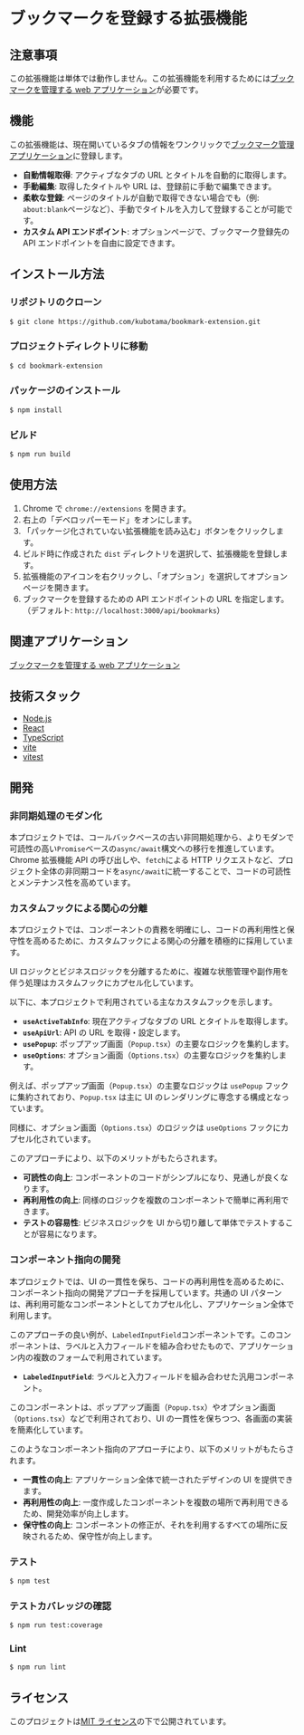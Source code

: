 # ブックマークを登録する拡張機能

## 注意事項

この拡張機能は単体では動作しません。この拡張機能を利用するためには[ブックマークを管理する web アプリケーション](https://github.com/kubotama/linkpage)が必要です。

## 機能

この拡張機能は、現在開いているタブの情報をワンクリックで[ブックマーク管理アプリケーション](https://github.com/kubotama/linkpage)に登録します。

- **自動情報取得**: アクティブなタブの URL とタイトルを自動的に取得します。
- **手動編集**: 取得したタイトルや URL は、登録前に手動で編集できます。
- **柔軟な登録**: ページのタイトルが自動で取得できない場合でも（例: `about:blank`ページなど）、手動でタイトルを入力して登録することが可能です。
- **カスタム API エンドポイント**: オプションページで、ブックマーク登録先の API エンドポイントを自由に設定できます。

## インストール方法

### リポジトリのクローン

```bash
$ git clone https://github.com/kubotama/bookmark-extension.git
```

### プロジェクトディレクトリに移動

```bash
$ cd bookmark-extension
```

### パッケージのインストール

```bash
$ npm install
```

### ビルド

```bash
$ npm run build
```

## 使用方法

1.  Chrome で `chrome://extensions` を開きます。
2.  右上の「デベロッパーモード」をオンにします。
3.  「パッケージ化されていない拡張機能を読み込む」ボタンをクリックします。
4.  ビルド時に作成された `dist` ディレクトリを選択して、拡張機能を登録します。
5.  拡張機能のアイコンを右クリックし、「オプション」を選択してオプションページを開きます。
6.  ブックマークを登録するための API エンドポイントの URL を指定します。（デフォルト: `http://localhost:3000/api/bookmarks`）

## 関連アプリケーション

[ブックマークを管理する web アプリケーション](https://github.com/kubotama/linkpage)

## 技術スタック

- [Node.js](https://nodejs.org/)
- [React](https://reactjs.org/)
- [TypeScript](https://www.typescriptlang.org/)
- [vite](https://ja.vite.dev/)
- [vitest](https://vitest.dev)

## 開発

### 非同期処理のモダン化

本プロジェクトでは、コールバックベースの古い非同期処理から、よりモダンで可読性の高い`Promise`ベースの`async/await`構文への移行を推進しています。Chrome 拡張機能 API の呼び出しや、`fetch`による HTTP リクエストなど、プロジェクト全体の非同期コードを`async/await`に統一することで、コードの可読性とメンテナンス性を高めています。

### カスタムフックによる関心の分離

本プロジェクトでは、コンポーネントの責務を明確にし、コードの再利用性と保守性を高めるために、カスタムフックによる関心の分離を積極的に採用しています。

UI ロジックとビジネスロジックを分離するために、複雑な状態管理や副作用を伴う処理はカスタムフックにカプセル化しています。

以下に、本プロジェクトで利用されている主なカスタムフックを示します。

- **`useActiveTabInfo`**: 現在アクティブなタブの URL とタイトルを取得します。
- **`useApiUrl`**: API の URL を取得・設定します。
- **`usePopup`**: ポップアップ画面（`Popup.tsx`）の主要なロジックを集約します。
- **`useOptions`**: オプション画面（`Options.tsx`）の主要なロジックを集約します。

例えば、ポップアップ画面（`Popup.tsx`）の主要なロジックは `usePopup` フックに集約されており、`Popup.tsx` は主に UI のレンダリングに専念する構成となっています。

同様に、オプション画面（`Options.tsx`）のロジックは `useOptions` フックにカプセル化されています。

このアプローチにより、以下のメリットがもたらされます。

- **可読性の向上**: コンポーネントのコードがシンプルになり、見通しが良くなります。
- **再利用性の向上**: 同様のロジックを複数のコンポーネントで簡単に再利用できます。
- **テストの容易性**: ビジネスロジックを UI から切り離して単体でテストすることが容易になります。

### コンポーネント指向の開発

本プロジェクトでは、UI の一貫性を保ち、コードの再利用性を高めるために、コンポーネント指向の開発アプローチを採用しています。共通の UI パターンは、再利用可能なコンポーネントとしてカプセル化し、アプリケーション全体で利用します。

このアプローチの良い例が、`LabeledInputField`コンポーネントです。このコンポーネントは、ラベルと入力フィールドを組み合わせたもので、アプリケーション内の複数のフォームで利用されています。

- **`LabeledInputField`**: ラベルと入力フィールドを組み合わせた汎用コンポーネント。

このコンポーネントは、ポップアップ画面（`Popup.tsx`）やオプション画面（`Options.tsx`）などで利用されており、UI の一貫性を保ちつつ、各画面の実装を簡素化しています。

このようなコンポーネント指向のアプローチにより、以下のメリットがもたらされます。

- **一貫性の向上**: アプリケーション全体で統一されたデザインの UI を提供できます。
- **再利用性の向上**: 一度作成したコンポーネントを複数の場所で再利用できるため、開発効率が向上します。
- **保守性の向上**: コンポーネントの修正が、それを利用するすべての場所に反映されるため、保守性が向上します。

### テスト

```bash
$ npm test
```

### テストカバレッジの確認

```bash
$ npm run test:coverage
```

### Lint

```bash
$ npm run lint
```

## ライセンス

このプロジェクトは[MIT ライセンス](LICENSE)の下で公開されています。
